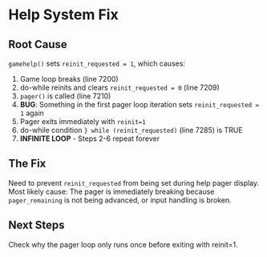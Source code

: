 # Help System Fix

## Root Cause
`gamehelp()` sets `reinit_requested = 1`, which causes:
1. Game loop breaks (line 7200)  
2. do-while reinits and clears `reinit_requested = 0` (line 7209)
3. `pager()` is called (line 7210)
4. **BUG**: Something in the first pager loop iteration sets `reinit_requested = 1` again
5. Pager exits immediately with `reinit=1`
6. do-while condition `} while (reinit_requested)` (line 7285) is TRUE
7. **INFINITE LOOP** - Steps 2-6 repeat forever

## The Fix
Need to prevent `reinit_requested` from being set during help pager display.
Most likely cause: The pager is immediately breaking because `pager_remaining` 
is not being advanced, or input handling is broken.

## Next Steps
Check why the pager loop only runs once before exiting with reinit=1.
